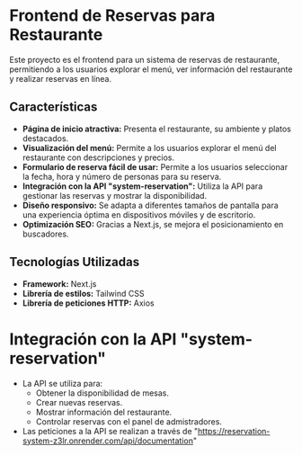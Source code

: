 # Frontend de Reservas para Restaurante

Este proyecto es el frontend para un sistema de reservas de restaurante, permitiendo a los usuarios explorar el menú, ver información del restaurante y realizar reservas en línea.

## Características

* **Página de inicio atractiva:** Presenta el restaurante, su ambiente y platos destacados.
* **Visualización del menú:** Permite a los usuarios explorar el menú del restaurante con descripciones y precios.
* **Formulario de reserva fácil de usar:** Permite a los usuarios seleccionar la fecha, hora y número de personas para su reserva.
* **Integración con la API "system-reservation":** Utiliza la API para gestionar las reservas y mostrar la disponibilidad.
* **Diseño responsivo:** Se adapta a diferentes tamaños de pantalla para una experiencia óptima en dispositivos móviles y de escritorio.
* **Optimización SEO:** Gracias a Next.js, se mejora el posicionamiento en buscadores.

## Tecnologías Utilizadas

* **Framework:** Next.js
* **Librería de estilos:** Tailwind CSS
* **Librería de peticiones HTTP:** Axios

# Integración con la API "system-reservation"

* La API se utiliza para:
    * Obtener la disponibilidad de mesas.
    * Crear nuevas reservas.
    * Mostrar información del restaurante.
    * Controlar reservas con el panel de admistradores.
* Las peticiones a la API se realizan a través de "https://reservation-system-z3lr.onrender.com/api/documentation"

